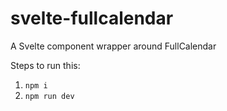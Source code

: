 # svelte-fullcalendar
A Svelte component wrapper around FullCalendar

Steps to run this:
1. `npm i`
2. `npm run dev`
